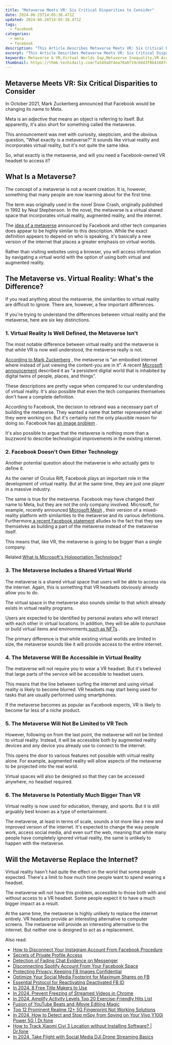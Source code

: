 ```yaml
---
title: "Metaverse Meets VR: Six Critical Disparities to Consider"
date: 2024-06-25T14:05:38.471Z
updated: 2024-06-26T14:05:38.471Z
tags:
  - facebook
categories:
  - meta
  - facebook
description: "This Article Describes Metaverse Meets VR: Six Critical Disparities to Consider"
excerpt: "This Article Describes Metaverse Meets VR: Six Critical Disparities to Consider"
keywords: Metaverse & VR,Virtual Worlds Gap,Metaverse Inequality,VR Access Differences,Metaverse Disparities,Real vs Virtual,Future Tech Divides
thumbnail: https://thmb.techidaily.com/fa549a8f4ea78a6f19c6043f8b4168f45b8a02a01f09c9a4cfb746e3a5491976.jpg
---
```


## Metaverse Meets VR: Six Critical Disparities to Consider

 In October 2021, Mark Zuckerberg announced that Facebook would be changing its name to Meta.

 Meta is an adjective that means an object is referring to itself. But apparently, it's also short for something called the metaverse.

 This announcement was met with curiosity, skepticism, and the obvious question, "What exactly is a metaverse?" It sounds like virtual reality and incorporates virtual reality, but it's not quite the same idea.

 So, what exactly is the metaverse, and will you need a Facebook-owned VR headset to access it?

## What Is a Metaverse?

 The concept of a metaverse is not a recent creation. It is, however, something that many people are now learning about for the first time.

 The term was originally used in the novel Snow Crash, originally published in 1992 by Neal Stephenson. In the novel, the metaverse is a virtual shared space that incorporates virtual reality, augmented reality, and the internet.

 The [idea of a metaverse](http://www.makeuseof.com/what-is-the-metaverse/) announced by Facebook and other tech companies does appear to be highly similar to this description. While the exact definition appears to depend on who is speaking, it's basically a new version of the internet that places a greater emphasis on virtual worlds.

 Rather than visiting websites using a browser, you will access information by navigating a virtual world with the option of using both virtual and augmented reality.

## The Metaverse vs. Virtual Reality: What's the Difference?

 If you read anything about the metaverse, the similarities to virtual reality are difficult to ignore. There are, however, a few important differences.

 If you're trying to understand the differences between virtual reality and the metaverse, here are six key distinctions.

### 1\. Virtual Reality Is Well Defined, the Metaverse Isn't

 The most notable difference between virtual reality and the metaverse is that while VR is now well understood, the metaverse really is not.

[According to Mark Zuckerberg](https://www.npr.org/2021/10/29/1050379828/facebook-changes-its-corporate-name-to-meta#:~:text=MARK%20ZUCKERBERG%3A%20You%20can%20kind,feel%20present%20with%20other%20people.) , the metaverse is "an embodied internet where instead of just viewing the content-you are in it". A recent [Microsoft announcement](https://news.microsoft.com/innovation-stories/mesh-for-microsoft-teams/) described it as "a persistent digital world that is inhabited by digital twins of people, places, and things".

 These descriptions are pretty vague when compared to our understanding of virtual reality. It's also possible that even the tech companies themselves don't have a complete definition.

 According to Facebook, the decision to rebrand was a necessary part of building the metaverse. They wanted a name that better represented what they were working on. But it's certainly not the only plausible reason for doing so. Facebook has [an image problem](http://www.makeuseof.com/what-are-facebook-papers/) .

 It's also possible to argue that the metaverse is nothing more than a buzzword to describe technological improvements in the existing internet.

### 2\. Facebook Doesn't Own Either Technology

 Another potential question about the metaverse is who actually gets to define it.

 As the owner of Oculus Rift, Facebook plays an important role in the development of virtual reality. But at the same time, they are just one player in a massive industry.

 The same is true for the metaverse. Facebook may have changed their name to Meta, but they are not the only company involved. Microsoft, for example, recently announced [Microsoft Mesh](https://www.makeuseof.com/microsoft-unveils-mesh-mixed-reality-platform/) , their version of a mixed-reality platform with similarities to the metaverse and its various definitions. Furthermore,[a recent Facebook statement](https://about.fb.com/news/2021/10/founders-letter/) alludes to the fact that they see themselves as building a part of the metaverse instead of the metaverse itself.

 This means that, like VR, the metaverse is going to be bigger than a single company.

 Related:[What Is Microsoft's Holoportation Technology?](https://www.makeuseof.com/what-is-microsofts-holoportation-technology/)

### 3\. The Metaverse Includes a Shared Virtual World

 The metaverse is a shared virtual space that users will be able to access via the internet. Again, this is something that VR headsets obviously already allow you to do.

 The virtual space in the metaverse also sounds similar to that which already exists in virtual reality programs.

 Users are expected to be identified by personal avatars who will interact with each other in virtual locations. In addition, they will be able to purchase or build virtual items and environments,[such as NFTs](https://www.makeuseof.com/different-types-of-nfts/) .

 The primary difference is that while existing virtual worlds are limited in size, the metaverse sounds like it will provide access to the entire internet.

### 4\. The Metaverse Will Be Accessible in Virtual Reality

 The metaverse will not require you to wear a VR headset. But it's believed that large parts of the service will be accessible to headset users.

 This means that the line between surfing the internet and using virtual reality is likely to become blurred. VR headsets may start being used for tasks that are usually performed using smartphones.

 If the metaverse becomes as popular as Facebook expects, VR is likely to become far less of a niche product.

### 5\. The Metaverse Will Not Be Limited to VR Tech

 However, following on from the last point, the metaverse will not be limited to virtual reality. Instead, it will be accessible both by augmented reality devices and any device you already use to connect to the internet.

 This opens the door to various features not possible with virtual reality alone. For example, augmented reality will allow aspects of the metaverse to be projected into the real world.

 Virtual spaces will also be designed so that they can be accessed anywhere, no headset required.

### 6\. The Metaverse Is Potentially Much Bigger Than VR

 Virtual reality is now used for education, therapy, and sports. But it is still arguably best known as a type of entertainment.

 The metaverse, at least in terms of scale, sounds a lot more like a new and improved version of the internet. It's expected to change the way people work, access social media, and even surf the web, meaning that while many people have completely ignored virtual reality, the same is unlikely to happen with the metaverse.

## Will the Metaverse Replace the Internet?

 Virtual reality hasn't had quite the effect on the world that some people expected. There's a limit to how much time people want to spend wearing a headset.

 The metaverse will not have this problem, accessible to those both with and without access to a VR headset. Some people expect it to have a much bigger impact as a result.

 At the same time, the metaverse is highly unlikely to replace the internet entirely. VR headsets provide an interesting alternative to computer screens. The metaverse will provide an interesting alternative to the internet. But neither one is designed to act as a replacement.


<ins class="adsbygoogle"
     style="display:block"
     data-ad-format="autorelaxed"
     data-ad-client="ca-pub-7571918770474297"
     data-ad-slot="1223367746"></ins>



<ins class="adsbygoogle"
     style="display:block"
     data-ad-client="ca-pub-7571918770474297"
     data-ad-slot="8358498916"
     data-ad-format="auto"
     data-full-width-responsive="true"></ins>

<span class="atpl-alsoreadstyle">Also read:</span>
<div><ul>
<li><a href="https://facebook.techidaily.com/how-to-disconnect-your-instagram-account-from-facebook-procedure/"><u>How to Disconnect Your Instagram Account From Facebook Procedure</u></a></li>
<li><a href="https://facebook.techidaily.com/secrets-of-private-profile-access/"><u>Secrets of Private Profile Access</u></a></li>
<li><a href="https://facebook.techidaily.com/detection-of-fading-chat-evidence-on-messenger/"><u>Detection of Fading Chat Evidence on Messenger</u></a></li>
<li><a href="https://facebook.techidaily.com/disconnecting-spotify-account-from-your-facebook-space/"><u>Disconnecting Spotify Account From Your Facebook Space</u></a></li>
<li><a href="https://facebook.techidaily.com/protecting-privacy-keeping-fb-images-confidential/"><u>Protecting Privacy: Keeping FB Images Confidential</u></a></li>
<li><a href="https://facebook.techidaily.com/optimize-your-social-media-footprint-for-maximum-shares-on-fb/"><u>Optimize Your Social Media Footprint for Maximum Shares on FB</u></a></li>
<li><a href="https://facebook.techidaily.com/essential-protocol-for-reactivating-deactivated-fb-id/"><u>Essential Protocol for Reactivating Deactivated FB ID</u></a></li>
<li><a href="https://ai-editing-video.techidaily.com/in-2024-8-free-title-makers-to-use/"><u>In 2024, 8 Free Title Makers to Use</u></a></li>
<li><a href="https://facebook-clips.techidaily.com/in-2024-prevent-freezing-of-streamed-videos-in-chrome/"><u>In 2024, Prevent Freezing of Streamed Videos in Chrome</u></a></li>
<li><a href="https://extra-information.techidaily.com/in-2024-amplify-activity-levels-top-20-exercise-friendly-hits-list/"><u>In 2024, Amplify Activity Levels  Top 20 Exercise-Friendly Hits List</u></a></li>
<li><a href="https://youtube-video-recordings.techidaily.com/fusion-of-youtube-beats-and-imovie-editing-magic/"><u>Fusion of YouTube Beats and iMovie Editing Magic</u></a></li>
<li><a href="https://easy-unlock-android.techidaily.com/top-12-prominent-realme-12plus-5g-fingerprint-not-working-solutions-by-drfone-android/"><u>Top 12 Prominent Realme 12+ 5G Fingerprint Not Working Solutions</u></a></li>
<li><a href="https://fix-guide.techidaily.com/in-2024-how-to-detect-and-stop-mspy-from-spying-on-your-vivo-y100i-power-5g-drfone-by-drfone-virtual-android/"><u>In 2024, How to Detect and Stop mSpy from Spying on Your Vivo Y100i Power 5G | Dr.fone</u></a></li>
<li><a href="https://android-location-track.techidaily.com/how-to-track-xiaomi-civi-3-location-without-installing-software-drfone-by-drfone-virtual-android/"><u>How to Track Xiaomi Civi 3 Location without Installing Software? | Dr.fone</u></a></li>
<li><a href="https://facebook-video-files.techidaily.com/in-2024-take-flight-with-social-media-dji-drone-streaming-basics/"><u>In 2024, Take Flight with Social Media  DJI Drone Streaming Basics</u></a></li>
</ul></div>
